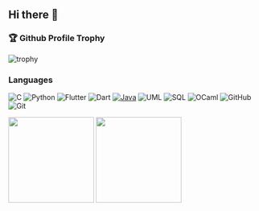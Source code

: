 ## Hi there 👋
### 🏆 Github Profile Trophy

![trophy](https://github-profile-trophy.vercel.app/?username=braisf03&theme=dracula&row=1&column=6)

### Languages
![C](https://img.shields.io/badge/-C-000?&logo=C)
![Python](https://img.shields.io/badge/-Python-000?&logo=Python)
![Flutter](https://img.shields.io/badge/-Flutter-02569B?logo=Flutter&logoColor=white&style=flat)
![Dart](https://img.shields.io/badge/-Dart-0175C2?&logo=Dart&logoColor=white)
[![Java](https://img.shields.io/badge/-Java-000?&logo=Java&logoColor=007396)](https://raw.githubusercontent.com/devicons/devicon/master/icons/java/java-original-wordmark.svg)
![UML](https://img.shields.io/badge/-UML-000?&logo=UML)
![SQL](https://img.shields.io/badge/-SQL-000?&logo=MySQL)
![OCaml](https://img.shields.io/badge/-OCaml-000?&logo=OCaml)
![GitHub](https://img.shields.io/badge/-GitHub-181717?style=flat-square&logo=github)
![Git](https://img.shields.io/badge/-Git-black?style=flat-square&logo=git)

<img height="170px" src="https://github-readme-stats.vercel.app/api?username=braisf03&show_icons=true&include_all_commits=true&count_private=true&line_height=21&theme=dracula" /><!-- wi*quL3fcV -->
<img height="170px" src="https://github-readme-stats.vercel.app/api/top-langs/?username=braisf03&hide=html&layout=compact&langs_count=6&theme=dracula" />


<!--
**braisf03/braisf03** is a ✨ _special_ ✨ repository because its `README.md` (this file) appears on your GitHub profile.
![braisf03's github stats](https://github-readme-stats.vercel.app/api?username=braisf03&show_icons=true&theme=dracula&hide=stars,issues)
Here are some ideas to get you started:

- 🔭 I’m currently working on ...
- 🌱 I’m currently learning ...
- 👯 I’m looking to collaborate on ...
- 🤔 I’m looking for help with ...
- 💬 Ask me about ...
- 📫 How to reach me: ...
- 😄 Pronouns: ...
- ⚡ Fun fact: ...
-->
